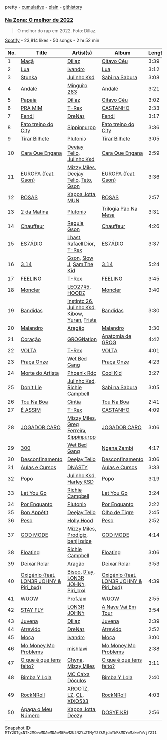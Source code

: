 pretty - [cumulative](/playlists/cumulative/37i9dQZF1DXcyEXGEtvzUv.md) - [plain](/playlists/plain/37i9dQZF1DXcyEXGEtvzUv) - [githistory](https://github.githistory.xyz/mackorone/spotify-playlist-archive/blob/main/playlists/plain/37i9dQZF1DXcyEXGEtvzUv)

### [Na Zona: O melhor de 2022](https://open.spotify.com/playlist/37i9dQZF1DXcyEXGEtvzUv)

> O melhor do rap em 2022\. Foto: Dillaz.

[Spotify](https://open.spotify.com/user/spotify) - 23,814 likes - 50 songs - 2 hr 52 min

| No. | Title | Artist(s) | Album | Length |
|---|---|---|---|---|
| 1 | [Maçã](https://open.spotify.com/track/0UW3wnVAl9vzLiTHIwN075) | [Dillaz](https://open.spotify.com/artist/15p1isN7VcGsjeSq8s9YeP) | [Oitavo Céu](https://open.spotify.com/album/0Hm4SvANwPDIBdDPnN97rf) | 3:39 |
| 2 | [Lua](https://open.spotify.com/track/7BELSQR2lAJLELaKvVkct3) | [Ivandro](https://open.spotify.com/artist/1pPbDeOdNUcLq32HTTLbZm) | [Lua](https://open.spotify.com/album/7tMIxE9bA5hgemL5tUzvI1) | 3:12 |
| 3 | [Stunka](https://open.spotify.com/track/0A0NJtd7yYuegBrj6qvqSo) | [Julinho Ksd](https://open.spotify.com/artist/7kR1Yw4RqYhhDD3a8QRyG6) | [Sabi na Sabura](https://open.spotify.com/album/3Pce78X39Cqw3TCdaUEEfj) | 3:08 |
| 4 | [Andalé](https://open.spotify.com/track/0rYRDCNedo3Pg9VTQd4aRT) | [Minguito 283](https://open.spotify.com/artist/1LvFNnGu8V8HBP8Qy2bhYv) | [Andalé](https://open.spotify.com/album/4Z1dmBdlH5t0e9Bhw780gU) | 3:21 |
| 5 | [Papaia](https://open.spotify.com/track/17MPtgaJHgr2WlJVyhA6kw) | [Dillaz](https://open.spotify.com/artist/15p1isN7VcGsjeSq8s9YeP) | [Oitavo Céu](https://open.spotify.com/album/0Hm4SvANwPDIBdDPnN97rf) | 3:02 |
| 6 | [PRA MIM](https://open.spotify.com/track/6wDT7SWDZPlOoneWOmSmSC) | [T\-Rex](https://open.spotify.com/artist/6QHREBOQktWsYBfrxW93rk) | [CASTANHO](https://open.spotify.com/album/2NYhVEDTSEwvNrW7qs7IOU) | 2:33 |
| 7 | [Fendi](https://open.spotify.com/track/29pZGynpAvASlWqVIinmGP) | [DreNaz](https://open.spotify.com/artist/5urWzy2mamyT5sMTE5H00O) | [Fendi](https://open.spotify.com/album/1k012nV79sC7rugcjuWXmb) | 3:17 |
| 8 | [Fato treino do City](https://open.spotify.com/track/6FnE1Y3iWcvVHFB3oLC0vB) | [Sippinpurpp](https://open.spotify.com/artist/6ngR2kHxjibH7bdDUBqL3z) | [Fato treino do City](https://open.spotify.com/album/4fcBL2OWo3Gpw2Jg1GHE1Q) | 3:36 |
| 9 | [Tirar Bilhete](https://open.spotify.com/track/3lq7iyMDvegqcMcSi3qAlI) | [Plutonio](https://open.spotify.com/artist/39HJXjH5hKcCzaU0g6mv8G) | [Tirar Bilhete](https://open.spotify.com/album/1LARFxMfvrS6hr8F2sA3uG) | 3:05 |
| 10 | [Cara Que Engana](https://open.spotify.com/track/1DHSj9pjlwGsVTQ2A2Z8gk) | [Deejay Telio](https://open.spotify.com/artist/7BWNRZyZ9mhgp5t0m7Ny0n), [Julinho Ksd](https://open.spotify.com/artist/7kR1Yw4RqYhhDD3a8QRyG6) | [Cara Que Engana](https://open.spotify.com/album/0xtL6QER4C37WbjNRkhhC5) | 2:59 |
| 11 | [EUROPA \(feat\. Gson\)](https://open.spotify.com/track/5bBQI31u2eqXJE5OyP4hxq) | [Mizzy Miles](https://open.spotify.com/artist/0QoKkMC6uy7fUng96fab1I), [Deejay Telio](https://open.spotify.com/artist/7BWNRZyZ9mhgp5t0m7Ny0n), [Teto](https://open.spotify.com/artist/68YeXpLt3jB7JHQS5ZjMGo), [Gson](https://open.spotify.com/artist/6XjHGcba7ZbaZ6nYtwhaCj) | [EUROPA \(feat\. Gson\)](https://open.spotify.com/album/4mJPvU4b5VgvQNgyuDcD0Q) | 3:36 |
| 12 | [ROSAS](https://open.spotify.com/track/0elz4WC9ZtAOzqP4fgt8T5) | [Kappa Jotta](https://open.spotify.com/artist/2MREhFiavCOZXs0thPLuWu), [MUN](https://open.spotify.com/artist/0XWmIDUMxka9p2aayQ9MOr) | [ROSAS](https://open.spotify.com/album/2R7iGYEwaSDTW68ucY9W4E) | 2:57 |
| 13 | [2 da Matina](https://open.spotify.com/track/6mHEUDWaySfb6YvLC7JgPN) | [Plutonio](https://open.spotify.com/artist/39HJXjH5hKcCzaU0g6mv8G) | [Trilogia Pão Na Mesa](https://open.spotify.com/album/7zZoScNI4mNYXE5vQhMeQi) | 3:31 |
| 14 | [Chauffeur](https://open.spotify.com/track/3ARuPTEPMpbr7mz1aHa0a6) | [Regula](https://open.spotify.com/artist/6pyqBc7HaffcZJhyfjnceP), [Gson](https://open.spotify.com/artist/6XjHGcba7ZbaZ6nYtwhaCj) | [Chauffeur](https://open.spotify.com/album/4LAYeC7gWp1jFiS1q101OK) | 4:26 |
| 15 | [ES7ÁDIO](https://open.spotify.com/track/430EuoJ6KwzO0fFuCwu6am) | [Lhast](https://open.spotify.com/artist/46uaNKR4GSjmDEK732EeVw), [Rafaell Dior](https://open.spotify.com/artist/4G8d2H1R7P1rlGptL7Uzla), [T\-Rex](https://open.spotify.com/artist/6QHREBOQktWsYBfrxW93rk) | [ES7ÁDIO](https://open.spotify.com/album/4ix8vvB3aP45fYYsZobRLq) | 3:37 |
| 16 | [3,14](https://open.spotify.com/track/1OjAoIz5Gl36rzm9RKEQeG) | [Gson](https://open.spotify.com/artist/6XjHGcba7ZbaZ6nYtwhaCj), [Slow J](https://open.spotify.com/artist/7crp1tZcefnjT5RuL6WZQ0), [Sam The Kid](https://open.spotify.com/artist/3NEQ5t2FprBMLmDAP0EPcE) | [3,14](https://open.spotify.com/album/6G62obmFgI2yyK36htUzOe) | 5:24 |
| 17 | [FEELING](https://open.spotify.com/track/7mOrrV6qtWJsIccPN8uVVM) | [T\-Rex](https://open.spotify.com/artist/6QHREBOQktWsYBfrxW93rk) | [FEELING](https://open.spotify.com/album/7zhvYBdgnFgEoe24GUOwbm) | 3:45 |
| 18 | [Moncler](https://open.spotify.com/track/2jwNTvtfC1JoroZURUspXC) | [LEO2745](https://open.spotify.com/artist/1MBezd5OaoWoOTQVs16FOx), [HOODZ](https://open.spotify.com/artist/3y4q2i7dNCUrGM1u3CcHMY) | [Moncler](https://open.spotify.com/album/5V9MRkH3TQlZJKtHJl00kV) | 3:40 |
| 19 | [Bandidas](https://open.spotify.com/track/6MEZbtP3lg3mHnE9LzZn4S) | [Instinto 26](https://open.spotify.com/artist/0XrDy5XUWRVcD4O8sSyzEV), [Julinho Ksd](https://open.spotify.com/artist/7kR1Yw4RqYhhDD3a8QRyG6), [Kibow](https://open.spotify.com/artist/09R2ZnVOtZJjYH5CkDkA0M), [Yuran](https://open.spotify.com/artist/3zvbATHitSjEZ54l7QnJN0), [Trista](https://open.spotify.com/artist/1hsrQJC4A7sVS6wOwTxRxw) | [Bandidas](https://open.spotify.com/album/3GOXhstBnGiQbQylnIWEnq) | 3:30 |
| 20 | [Malandro](https://open.spotify.com/track/1QBBBnxF3xD0Gu5kHXk8oB) | [Aragão](https://open.spotify.com/artist/6uVPyqbCsr2hcfDwGTmdl4) | [Malandro](https://open.spotify.com/album/5HpKHknhyCUqa0dcToXWFe) | 3:30 |
| 21 | [Coração](https://open.spotify.com/track/1dmgHNSeYDyqb6TwLatTfc) | [GROGNation](https://open.spotify.com/artist/1rtrFjartQj3xws8TZ1dXu) | [Anatomia de GROG](https://open.spotify.com/album/333cuKMpbc1kaTufa6Uu2y) | 4:42 |
| 22 | [VOLTA](https://open.spotify.com/track/275Brpw83x3q0mBa9MpCx3) | [T\-Rex](https://open.spotify.com/artist/6QHREBOQktWsYBfrxW93rk) | [VOLTA](https://open.spotify.com/album/4jFOf5EaLGkF9xGR3ALE6J) | 4:01 |
| 23 | [Praça Onze](https://open.spotify.com/track/30WnHkBkq3vE8jJcNZ3RKr) | [Wet Bed Gang](https://open.spotify.com/artist/5jfz7uWPwf03hdEewW8AI8) | [Praça Onze](https://open.spotify.com/album/3jPS6pgoJ4adGHImcNxETl) | 4:23 |
| 24 | [Morte do Artista](https://open.spotify.com/track/1Cq83G1oAeRqHyBW3go5vM) | [Phoenix Rdc](https://open.spotify.com/artist/5L3JOH0e3PcOrHKVMXrFna) | [Cool Kid](https://open.spotify.com/album/0OhiYPXXXNNoxSkiDOYjNF) | 3:27 |
| 25 | [Don't Lie](https://open.spotify.com/track/3wvEiKmoYB2JUkgSN1xlJI) | [Julinho Ksd](https://open.spotify.com/artist/7kR1Yw4RqYhhDD3a8QRyG6), [Richie Campbell](https://open.spotify.com/artist/2swvbEAfN70ZFcQB4Y7MaS) | [Sabi na Sabura](https://open.spotify.com/album/3Pce78X39Cqw3TCdaUEEfj) | 3:05 |
| 26 | [Tou Na Boa](https://open.spotify.com/track/0Wi7wwhGBAc9TosjWyVRBY) | [Cíntia](https://open.spotify.com/artist/4WqTcvQjAIpyRqnWX6jRmU) | [Tou Na Boa](https://open.spotify.com/album/3Risu1i22cEiSVtrD2dNOb) | 2:41 |
| 27 | [É ASSIM](https://open.spotify.com/track/6f1IpDqahcdqMI5ctgrHMY) | [T\-Rex](https://open.spotify.com/artist/6QHREBOQktWsYBfrxW93rk) | [CASTANHO](https://open.spotify.com/album/2NYhVEDTSEwvNrW7qs7IOU) | 4:09 |
| 28 | [JOGADOR CARO](https://open.spotify.com/track/3AmAlwNKaJyExmvN6EOSb2) | [Mizzy Miles](https://open.spotify.com/artist/0QoKkMC6uy7fUng96fab1I), [Greg Ferreira](https://open.spotify.com/artist/2e8RAcYXYt5IStoaaQWcG8), [Sippinpurpp](https://open.spotify.com/artist/6ngR2kHxjibH7bdDUBqL3z) | [JOGADOR CARO](https://open.spotify.com/album/5CZiBICShN5FDPhQtUsCbC) | 3:06 |
| 29 | [300](https://open.spotify.com/track/6lElXo5x9oyqvIUcG7gP7d) | [Wet Bed Gang](https://open.spotify.com/artist/5jfz7uWPwf03hdEewW8AI8) | [Ngana Zambi](https://open.spotify.com/album/4ZgWBr16niSFDwCIiJ4iBk) | 4:17 |
| 30 | [Desconfinamento](https://open.spotify.com/track/2uaceelHxzFYnhLec89RpE) | [Deejay Telio](https://open.spotify.com/artist/7BWNRZyZ9mhgp5t0m7Ny0n) | [Desconfinamento](https://open.spotify.com/album/2gelzQflEo0NtA8xE7pHlI) | 3:06 |
| 31 | [Aulas e Cursos](https://open.spotify.com/track/2ABBlgwXo68orcunvBYYiY) | [DNASTY](https://open.spotify.com/artist/2wRZGo2e20INyHf8wtVPVn) | [Aulas e Cursos](https://open.spotify.com/album/1xP900BTjxxWc641y9UKvr) | 3:33 |
| 32 | [Popo](https://open.spotify.com/track/24QcmVdz7CwEYhohJxJ4EX) | [Julinho Ksd](https://open.spotify.com/artist/7kR1Yw4RqYhhDD3a8QRyG6), [Harley KSD](https://open.spotify.com/artist/0AyoY8RFId4AqueSJvE99D) | [Popo](https://open.spotify.com/album/6V1YM7CbiOwqwIEa73riB3) | 3:19 |
| 33 | [Let You Go](https://open.spotify.com/track/2Z8pPatBfVlRqNlsnmMdhV) | [Richie Campbell](https://open.spotify.com/artist/2swvbEAfN70ZFcQB4Y7MaS) | [Let You Go](https://open.spotify.com/album/75YlSkZGyWUGB1BzPd9Egz) | 3:24 |
| 34 | [Por Enquanto](https://open.spotify.com/track/5fjD0vHh9XRL6b657FWe9C) | [Plutonio](https://open.spotify.com/artist/39HJXjH5hKcCzaU0g6mv8G) | [Por Enquanto](https://open.spotify.com/album/1uFTodamqWqlk5KwYkqy0n) | 2:22 |
| 35 | [Bon Appétit](https://open.spotify.com/track/7uHLAlgUhSOwnnbXJeG7ai) | [Deejay Telio](https://open.spotify.com/artist/7BWNRZyZ9mhgp5t0m7Ny0n) | [Olho de Tigre](https://open.spotify.com/album/0jhj4SwIWQGON36aDMeEwb) | 2:45 |
| 36 | [Peso](https://open.spotify.com/track/0jqh2tqBk2MSTP3E16ns2E) | [Holly Hood](https://open.spotify.com/artist/3DOJU0CqEqSdfFIMGiykRv) | [Peso](https://open.spotify.com/album/5wDWNP3B0t6ptHtUGNIhza) | 2:52 |
| 37 | [GOD MODE](https://open.spotify.com/track/6EUF8bqqgRbkXgYOPSrJXj) | [Mizzy Miles](https://open.spotify.com/artist/0QoKkMC6uy7fUng96fab1I), [Prodigio](https://open.spotify.com/artist/0Zsw8N0usCdHtEtFtwZKg5), [benji price](https://open.spotify.com/artist/2XWfm5Ts8pvNzZMENVZ65I) | [GOD MODE](https://open.spotify.com/album/6y8APcv5ZwKstmaTBD5Jqf) | 4:14 |
| 38 | [Floating](https://open.spotify.com/track/6mzUqJRO5UzphWpk1en0sb) | [Richie Campbell](https://open.spotify.com/artist/2swvbEAfN70ZFcQB4Y7MaS) | [Floating](https://open.spotify.com/album/27a2XTCA5vJ63ooZAUZflW) | 3:06 |
| 39 | [Deixar Rolar](https://open.spotify.com/track/44mIQZqtFSzBhm4lfivYyF) | [Aragão](https://open.spotify.com/artist/6uVPyqbCsr2hcfDwGTmdl4) | [Deixar Rolar](https://open.spotify.com/album/3GqwReTKFEXIEhXko2DxYD) | 3:53 |
| 40 | [Oxigénio \(feat\. LON3R JOHNY & Piri\_bxd\)](https://open.spotify.com/track/1xZAXX6f4odgAXtd1zLvmo) | [Bispo](https://open.spotify.com/artist/3LZCMaZWwvhYyQeEfWgVdY), [D'ay](https://open.spotify.com/artist/65pBw5z7QlvhAGZvlzjmWA), [LON3R JOHNY](https://open.spotify.com/artist/1fV7Au7ymGP3uhDV1TfjSd), [Piri\_bxd](https://open.spotify.com/artist/3ZS6P4TT29hji0nd1UM8pR) | [Oxigénio \(feat\. LON3R JOHNY & Piri\_bxd\)](https://open.spotify.com/album/1S0YjdOZZYAgwCz66yMQ8N) | 4:39 |
| 41 | [WUOW](https://open.spotify.com/track/0eXD7LAkqQ9LWyXa0hQkBG) | [ProfJam](https://open.spotify.com/artist/3DhsjXVgWmA6X26tUugAjP) | [WUOW](https://open.spotify.com/album/4KNT4vVQJeSgBmZYRalkHb) | 2:55 |
| 42 | [STAY FLY](https://open.spotify.com/track/7dO4sx0Qw8i0RkadAYUHwv) | [LON3R JOHNY](https://open.spotify.com/artist/1fV7Au7ymGP3uhDV1TfjSd) | [A Nave Vai Em Tour](https://open.spotify.com/album/76y7DQxiILRuVy04Hq1fzo) | 3:54 |
| 43 | [Juvena](https://open.spotify.com/track/6vbFZuziJPaFPRCWyQxOxP) | [Dillaz](https://open.spotify.com/artist/15p1isN7VcGsjeSq8s9YeP) | [Juvena](https://open.spotify.com/album/0C3QVzznGSXSAw9QmNVpbc) | 2:39 |
| 44 | [Atrevido](https://open.spotify.com/track/5mB4UQn41Z70o7PXiINlj4) | [DreNaz](https://open.spotify.com/artist/5urWzy2mamyT5sMTE5H00O) | [Atrevido](https://open.spotify.com/album/2GJL9wTnxxyxMUdX4ffKk8) | 2:52 |
| 45 | [Moça](https://open.spotify.com/track/57rx7d5tagl2wOWzj3eWJc) | [Ivandro](https://open.spotify.com/artist/1pPbDeOdNUcLq32HTTLbZm) | [Moça](https://open.spotify.com/album/4FLzhhnUwKwZHLGSTaX4vz) | 3:00 |
| 46 | [Mo Money Mo Problems](https://open.spotify.com/track/4bRd2tebqOfIYxsyIGUzDd) | [mishlawi](https://open.spotify.com/artist/27zRRhF2K0ai7JQxgAOZMF) | [Mo Money Mo Problems](https://open.spotify.com/album/6oRVzgSnlpjjbP6mix56ap) | 2:38 |
| 47 | [O que é que tens feito?](https://open.spotify.com/track/5cGy4NKlMprapxERb9AZk6) | [Chyna](https://open.spotify.com/artist/3xytrTXgH7SQTEjMZewnWF), [Mizzy Miles](https://open.spotify.com/artist/0QoKkMC6uy7fUng96fab1I) | [O que é que tens feito?](https://open.spotify.com/album/7o3GVre0rpEWG7309P7q6v) | 3:11 |
| 48 | [Bimba Y Lola](https://open.spotify.com/track/2hCuJd33TRNGiiJf7XIBVI) | [MC Caixa Dóculos](https://open.spotify.com/artist/1JoxU0YiJrmtkAHeS1pkwc) | [Bimba Y Lola](https://open.spotify.com/album/7CtTCSTIrFUnRlqCKe4oM3) | 2:40 |
| 49 | [RockNRoll](https://open.spotify.com/track/1Hsxz3THpMGPlUfs6ut8kv) | [XROOTZ](https://open.spotify.com/artist/0ZDuMqcz7YEc0sJDijQmEb), [LZ](https://open.spotify.com/artist/7ylnIZOT3I0EdTMcWVTLud), [CL](https://open.spotify.com/artist/4i1KqPb9iJ51vS7BhXn0U0), [XIXO503](https://open.spotify.com/artist/0jJKdlK7cMSI6YFFCI7khz) | [RockNRoll](https://open.spotify.com/album/41fW2ux0CwJF85Qk183l2c) | 4:03 |
| 50 | [Apaga o Meu Número](https://open.spotify.com/track/5YSq0fJUZXWeFG5RwCd5F9) | [Kappa Jotta](https://open.spotify.com/artist/2MREhFiavCOZXs0thPLuWu), [Deezy](https://open.spotify.com/artist/6EoXtJUmzYqNzkMVH1o5gN) | [DOSYE KRI](https://open.spotify.com/album/3m8UQ1Fenv6Tjoobg6QSfP) | 2:56 |

Snapshot ID: `MTY2OTgxNTk2MCwwMDAwMDAwMGFmM2U2N2YxZTMyY2ZkMjdmYWRkMDYwMzkwYmVjY2I1`
